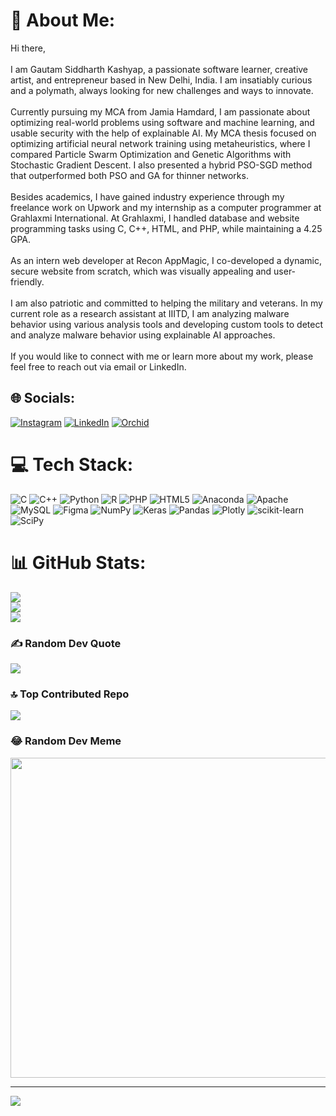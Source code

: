 # 💫 About Me:
Hi there,<br><br>I am Gautam Siddharth Kashyap, a passionate software learner, creative artist, and entrepreneur based in New Delhi, India. I am insatiably curious and a polymath, always looking for new challenges and ways to innovate.<br><br>Currently pursuing my MCA from Jamia Hamdard, I am passionate about optimizing real-world problems using software and machine learning, and usable security with the help of explainable AI. My MCA thesis focused on optimizing artificial neural network training using metaheuristics, where I compared Particle Swarm Optimization and Genetic Algorithms with Stochastic Gradient Descent. I also presented a hybrid PSO-SGD method that outperformed both PSO and GA for thinner networks.<br><br>Besides academics, I have gained industry experience through my freelance work on Upwork and my internship as a computer programmer at Grahlaxmi International. At Grahlaxmi, I handled database and website programming tasks using C, C++, HTML, and PHP, while maintaining a 4.25 GPA.<br><br>As an intern web developer at Recon AppMagic, I co-developed a dynamic, secure website from scratch, which was visually appealing and user-friendly.<br><br>I am also patriotic and committed to helping the military and veterans. In my current role as a research assistant at IIITD, I am analyzing malware behavior using various analysis tools and developing custom tools to detect and analyze malware behavior using explainable AI approaches.<br><br>If you would like to connect with me or learn more about my work, please feel free to reach out via email or LinkedIn.


## 🌐 Socials:
[![Instagram](https://img.shields.io/badge/Instagram-%23E4405F.svg?logo=Instagram&logoColor=white)](https://instagram.com/gskgautam) [![LinkedIn](https://img.shields.io/badge/LinkedIn-%230077B5.svg?logo=linkedin&logoColor=white)](https://linkedin.com/in/gautam-kashyap-48021b159/) [![Orchid](https://img.shields.io/badge/Orchid-iD-green)](https://orcid.org/0000-0003-2140-9617)

# 💻 Tech Stack:
![C](https://img.shields.io/badge/c-%2300599C.svg?style=for-the-badge&logo=c&logoColor=white) ![C++](https://img.shields.io/badge/c++-%2300599C.svg?style=for-the-badge&logo=c%2B%2B&logoColor=white) ![Python](https://img.shields.io/badge/python-3670A0?style=for-the-badge&logo=python&logoColor=ffdd54) ![R](https://img.shields.io/badge/r-%23276DC3.svg?style=for-the-badge&logo=r&logoColor=white) ![PHP](https://img.shields.io/badge/php-%23777BB4.svg?style=for-the-badge&logo=php&logoColor=white) ![HTML5](https://img.shields.io/badge/html5-%23E34F26.svg?style=for-the-badge&logo=html5&logoColor=white) ![Anaconda](https://img.shields.io/badge/Anaconda-%2344A833.svg?style=for-the-badge&logo=anaconda&logoColor=white) ![Apache](https://img.shields.io/badge/apache-%23D42029.svg?style=for-the-badge&logo=apache&logoColor=white) ![MySQL](https://img.shields.io/badge/mysql-%2300f.svg?style=for-the-badge&logo=mysql&logoColor=white) 	![Figma](https://img.shields.io/badge/figma-%23F24E1E.svg?style=for-the-badge&logo=figma&logoColor=white) ![NumPy](https://img.shields.io/badge/numpy-%23013243.svg?style=for-the-badge&logo=numpy&logoColor=white) ![Keras](https://img.shields.io/badge/Keras-%23D00000.svg?style=for-the-badge&logo=Keras&logoColor=white) ![Pandas](https://img.shields.io/badge/pandas-%23150458.svg?style=for-the-badge&logo=pandas&logoColor=white) ![Plotly](https://img.shields.io/badge/Plotly-%233F4F75.svg?style=for-the-badge&logo=plotly&logoColor=white) ![scikit-learn](https://img.shields.io/badge/scikit--learn-%23F7931E.svg?style=for-the-badge&logo=scikit-learn&logoColor=white) ![SciPy](https://img.shields.io/badge/SciPy-%230C55A5.svg?style=for-the-badge&logo=scipy&logoColor=%white)
# 📊 GitHub Stats:
![](https://github-readme-stats.vercel.app/api?username=gskgautam&theme=default&hide_border=true&include_all_commits=true&count_private=false)<br/>
![](https://github-readme-streak-stats.herokuapp.com/?user=gskgautam&theme=default&hide_border=true)<br/>
![](https://github-readme-stats.vercel.app/api/top-langs/?username=gskgautam&theme=default&hide_border=true&include_all_commits=true&count_private=false&layout=compact)

### ✍️ Random Dev Quote
![](https://quotes-github-readme.vercel.app/api?type=horizontal&theme=gruvbox)

### 🔝 Top Contributed Repo
![](https://github-contributor-stats.vercel.app/api?username=gskgautam&limit=5&theme=flat&combine_all_yearly_contributions=true)

### 😂 Random Dev Meme
<img src="https://rm.up.railway.app/" width="512px"/>

---
[![](https://visitcount.itsvg.in/api?id=gskgautam&icon=0&color=2)](https://visitcount.itsvg.in)

<!-- Proudly created with GPRM ( https://gprm.itsvg.in ) -->

